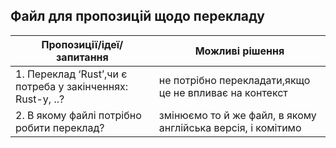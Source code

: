 ## Файл для пропозицій щодо перекладу


| Пропозиції/ідеї/запитання                                    | Можливі рішення                                                |
| ------------------------------------------------------------ | -------------------------------------------------------------- |
| 1. Переклад ‘Rust’,чи є потреба у закінченнях: Rust-у, ..?          | не потрібно перекладати,якщо це не впливає на контекст         |
| 2. В якому файлі потрібно робити переклад?                      | змінюємо то й же файл, в якому англійська версія, і комітимо   |
